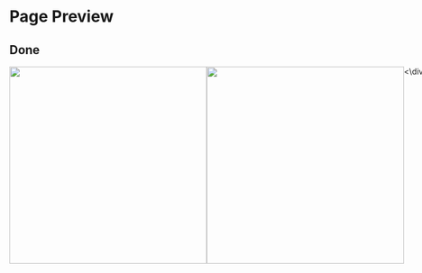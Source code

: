 # Page Preview
## Done
<div style="display: flex;">
  <img src="https://i.imgur.com/AnhW1xx.png" style="width: 350px;">
  <img src="https://i.imgur.com/CdJEJEK.png" style="width: 350px;">
<\div>
